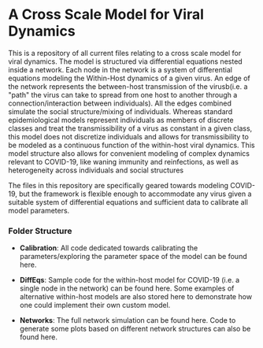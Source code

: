 # A Cross Scale Model for Viral Dynamics

This is a repository of all current files relating to a cross scale model for viral dynamics. The model is structured via differential equations nested inside a network. Each node in the network is a system of differential equations modeling the Within-Host dynamics of a given virus. An edge of the network represents the between-host transmission of the virusb(i.e. a "path" the virus can take to spread from one host to another through a connection/interaction between individuals). All the edges combined simulate the social structure/mixing of individuals. Whereas standard epidemiological models represent individuals as members of discrete classes and treat the transmissibility of a virus as constant in a given class, this model does not discretize individuals and allows for transmissibility to be modeled as a continuous function of the within-host viral dynamics. This model structure also allows for convenient modeling of complex dynamics relevant to COVID-19, like waning immunity and reinfections, as well as heterogeneity across individuals and social structures

The files in this repository are specifically geared towards modeling COVID-19, but the framework is flexible enough to accommodate any virus given a suitable system of differential equations and sufficient data to calibrate all model parameters.

### Folder Structure

- __Calibration__: All code dedicated towards calibrating the parameters/exploring the parameter space of the model can be found here.

- __DiffEqs__: Sample code for the within-host model for COVID-19 (i.e. a single node in the network) can be found here. Some examples of alternative within-host models are also stored here to demonstrate how one could implement their own custom model.

- __Networks__: The full network simulation can be found here. Code to generate some plots based on different network structures can also be found here.
